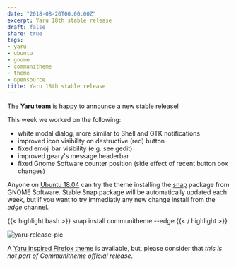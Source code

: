```yaml
---
date: "2018-08-20T00:00:00Z"
excerpt: Yaru 18th stable release
draft: false
share: true
tags:
- yaru
- ubuntu
- gnome
- communitheme
- theme
- opensource
title: Yaru 18th stable release
---
```


The **Yaru team** is happy to announce a new stable release!

This week we worked on the following:

- white modal dialog, more similar to Shell and GTK notifications
- improved icon visibility on destructive (red) button
- fixed emoji bar visibility (e.g. see gedit)
- improved geary's message headerbar
- fixed Gnome Software counter position (side effect of recent button box changes)

Anyone on [Ubuntu 18.04](https://www.ubuntu.com/download/desktop) can try the theme installing the [snap](https://snapcraft.io/communitheme) package from GNOME Software.
Stable Snap package will be automatically updated each week, but if you want to try immediatly any new change install from the *edge* channel.

{{< highlight bash >}}
snap install communitheme --edge
{{< / highlight >}}

![yaru-release-pic](/images/ubuntu-yaru.png)


A [Yaru inspired Firefox theme](https://color.firefox.com/?theme=XQAAAALtAAAAAAAAAABBKYhm849SCiazH1KEGccwS-xNVAWBveAusLC2VAlvlSjJ6UJSeqAgCYbdwa_-rV70IROd68eEot6ey6DBD6clRBXp1e7Wbm3jkhhZsTB6iGtxUNA9rD_f7WkYu4v4RFB_XR74DFyPAFWYVQkUMNbL2Mo2sQa9jDMc35kqQOoJm4_aT6Dkc9xrEV6O_-5hkDwOlMzIcFLFRtRxRaGEyH-y4Be72Vgc9j_f_vkOgA) is available, but, please consider that *this is not part of Communitheme official release*.

